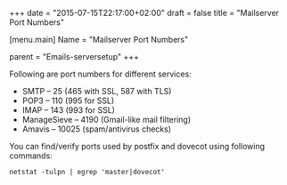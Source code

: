 +++
date = "2015-07-15T22:17:00+02:00"
draft = false
title = "Mailserver Port Numbers"


[menu.main]
Name = "Mailserver Port Numbers"

parent = "Emails-serversetup"
+++

Following are port numbers for different services:

* SMTP – 25 (465 with SSL, 587 with TLS)
* POP3 – 110 (995 for SSL)
* IMAP – 143 (993 for SSL)
* ManageSieve – 4190 (Gmail-like mail filtering)
* Amavis – 10025 (spam/antivirus checks)

You can find/verify ports used by postfix and dovecot using following commands:

```netstat -tulpn | egrep 'master|dovecot'```
